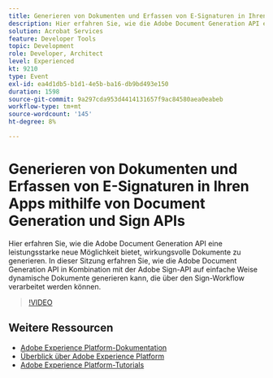 ```yaml
---
title: Generieren von Dokumenten und Erfassen von E-Signaturen in Ihren Apps mithilfe von Document Generation und Sign APIs
description: Hier erfahren Sie, wie die Adobe Document Generation API eine leistungsstarke neue Möglichkeit bietet, wirkungsvolle Dokumente zu generieren. In dieser Sitzung erfahren Sie, wie die Adobe Document Generation API in Kombination mit der Adobe Sign-API auf einfache Weise dynamische Dokumente generieren kann, die über den Sign-Workflow verarbeitet werden können.
solution: Acrobat Services
feature: Developer Tools
topic: Development
role: Developer, Architect
level: Experienced
kt: 9210
type: Event
exl-id: ea4d1db5-b1d1-4e5b-ba16-db9bd493e150
duration: 1598
source-git-commit: 9a297cda953d4414131657f9ac84580aea0eabeb
workflow-type: tm+mt
source-wordcount: '145'
ht-degree: 8%

---
```


# Generieren von Dokumenten und Erfassen von E-Signaturen in Ihren Apps mithilfe von Document Generation und Sign APIs

Hier erfahren Sie, wie die Adobe Document Generation API eine leistungsstarke neue Möglichkeit bietet, wirkungsvolle Dokumente zu generieren. In dieser Sitzung erfahren Sie, wie die Adobe Document Generation API in Kombination mit der Adobe Sign-API auf einfache Weise dynamische Dokumente generieren kann, die über den Sign-Workflow verarbeitet werden können.

>[!VIDEO](https://video.tv.adobe.com/v/338094/?quality=12&learn=on&hidetitle=true)

## Weitere Ressourcen

- [Adobe Experience Platform-Dokumentation](https://experienceleague.adobe.com/docs/experience-platform.html?lang=de)
- [Überblick über Adobe Experience Platform](https://experienceleague.adobe.com/docs/experience-platform/landing/home.html?lang=de)
- [Adobe Experience Platform-Tutorials](https://experienceleague.adobe.com/docs/platform-learn/tutorials/overview.html?lang=de)
